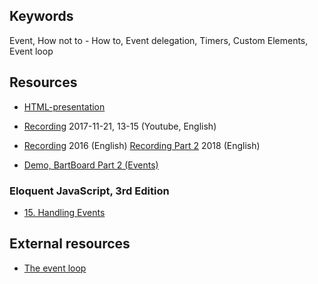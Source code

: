 ## Keywords
Event, How not to - How to, Event delegation, Timers, Custom Elements, Event loop

## Resources
- [HTML-presentation](https://rawgit.com/CS-LNU-Learning-Objects/client-side-javascript/master/lectures/03-event/index.html)
- [Recording](https://youtu.be/BE_Ea-yPArQ) 2017-11-21, 13-15 (Youtube, English)
- [Recording](https://youtu.be/vek2dwPV4Lw?t=1h1m29s) 2016 (English) [Recording Part 2](https://youtu.be/uxHJIp5bFd0) 2018 (English)

- [Demo, BartBoard Part 2 (Events)](https://youtu.be/7fAUyQJsOLQ)

### Eloquent JavaScript, 3rd Edition

- [15. Handling Events](http://eloquentjavascript.net/15_event.html)

## External resources
* [The event loop](https://developer.mozilla.org/en-US/docs/Web/JavaScript/EventLoop)
